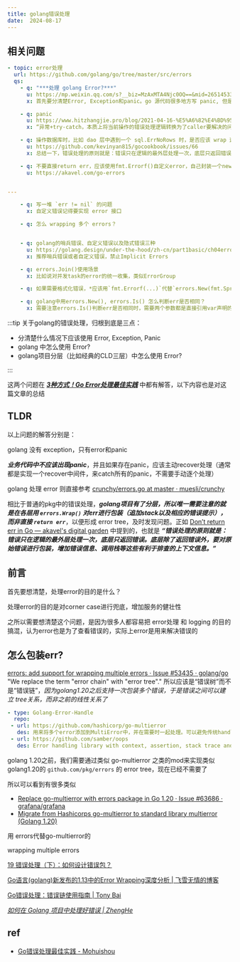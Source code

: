 ```yaml
---
title: golang错误处理
date:  2024-08-17
---
```




## 相关问题

```yaml
- topic: error处理
  url: https://github.com/golang/go/tree/master/src/errors
  qs:
    - q: "***处理 golang Error?***"
      u: https://mp.weixin.qq.com/s?__biz=MzAxMTA4Njc0OQ==&mid=2651453360&idx=1&sn=ec479badda69e92d0f1f52e4bc00358b
      x: 首先要分清楚Error, Exception和panic。go 源代码很多地方写 panic, 但是工程实践业务代码不要主动写 panic，理论上 panic 只存在于 server 启动阶段，比如 config 文件解析失败，端口监听失败等等，所有业务逻辑禁止主动 panic，所有异步的 goroutine 都要用 recover 去兜底处理。

    - q: panic
      u: https://www.hitzhangjie.pro/blog/2021-04-16-%E5%A6%82%E4%BD%95%E7%9C%8B%E5%BE%85gopanic%E5%8F%8A%E5%BC%82%E5%B8%B8%E5%A4%84%E7%90%86/
      x: “异常+try-catch，本质上将当前操作的错误处理逻辑转换为了caller要解决的问题，并没有少写多少错误处理代码，反而，同一异常处理代码在多个try-catch中被拷贝，而且可读性更差了。错误发生地、错误处理地分散在不同地方，能说是可读性好吗？我不这么认为。”

    - q: 操作数据库时，比如 dao 层中遇到一个 sql.ErrNoRows 时，是否应该 wrap 这个 error，抛给上层；为什么？应该怎么做？请写出代码
      u: https://github.com/kevinyan815/gocookbook/issues/66
      x: 总结一下，错误处理的原则就是：错误只在逻辑的最外层处理一次，底层只返回错误。底层除了返回错误外，要对原始错误进行包装，增加错误信息、调用栈等这些有利于排查的上下文信息。

    - q: 不要直接return err，应该使用fmt.Errorf()自定义error，自己封装一个newError
      u: https://akavel.com/go-errors


---

    - q: 写一堆 `err != nil` 的问题
      x: 自定义错误记得要实现 error 接口

    - q: 怎么 wrapping 多个 errors？


    - q: golang的哨兵错误、自定义错误以及隐式错误三种
      u: https://golang.design/under-the-hood/zh-cn/part1basic/ch04errors/value/
      x: 推荐哨兵错误或者自定义错误，禁止Implicit Errors

    - q: errors.Join()使用场景
      x: 比如说对并发task的error的统一收集，类似ErrorGroup

    - q: 如果需要格式化错误，*应该用`fmt.Errorf(...)`代替`errors.New(fmt.Sprintf(...))`*；如果不需要格式化错误，直接`errors.New()`即可.

    - q: golang中用errors.New(), errors.Is() 怎么判断err是否相同？
      x: 需要注意errors.Is()判断err是否相同时，需要两个参数都是直接引用var声明的err，如果只是err的text相同，会返回false。这个应该是基本常识了。

```


:::tip
关于golang的错误处理，归根到底是三点：

- 分清楚什么情况下应该使用 Error, Exception, Panic
- golang 中怎么使用 Error?
- golang项目分层（比如经典的CLD三层）中怎么使用 Error?

:::


这两个问题在 ***[3种方式！Go Error处理最佳实践](https://mp.weixin.qq.com/s?__biz=MzAxMTA4Njc0OQ==&mid=2651453360&idx=1&sn=ec479badda69e92d0f1f52e4bc00358b)*** 中都有解答，以下内容也是对这篇文章的总结



## TLDR

以上问题的解答分别是：

golang 没有 exception，只有error和panic

***业务代码中不应该出现panic***，并且如果存在panic，应该主动recover处理（通常都是实现一个recover中间件，来catch所有的panic，不需要手动逐个处理）

golang 处理 error 则直接参考 [crunchy/errors.go at master · muesli/crunchy](https://github.com/muesli/crunchy/blob/master/errors.go)

相比于普通的pkg中的错误处理，***golang项目有了分层，所以唯一需要注意的就是在各层用 `errors.Wrap()` 对err进行包装（追加stack以及相应的错误提示），而非直接 `return err`***，以便形成 error tree，及时发现问题。正如 [Don’t return err in Go — akavel's digital garden](https://akavel.com/go-errors) 中提到的，也就是 ***“错误处理的原则就是：错误只在逻辑的最外层处理一次，底层只返回错误。底层除了返回错误外，要对原始错误进行包装，增加错误信息、调用栈等这些有利于排查的上下文信息。”***





## 前言


首先要想清楚，处理error的目的是什么？

处理error的目的是对corner case进行兜底，增加服务的健壮性

之所以需要想清楚这个问题，是因为很多人都容易把 error处理 和 logging 的目的搞混，认为error也是为了查看错误的，实际上error是用来解决错误的





## 怎么包装err?

[errors: add support for wrapping multiple errors · Issue #53435 · golang/go](https://github.com/golang/go/issues/53435) "We replace the term "error chain" with "error tree"." 所以应该是“错误树”而不是“错误链”，*因为golang1.20之后支持一次包装多个错误，于是错误之间可以建立 tree关系，而非之前的线性关系了*


```yaml
- type: Golang-Error-Handle
  repo:
 - url: https://github.com/hashicorp/go-multierror
   des: 用来将多个error添加到MultiError中，并在需要时一起处理。可以避免传统handle error时的繁琐代码。
 - url: https://github.com/samber/oops
   des: Error handling library with context, assertion, stack trace and source fragments

```

golang 1.20之前，我们需要通过类似 go-multierror 之类的mod来实现类似golang1.20的 `github.com/pkg/errors` 的 error tree，现在已经不需要了

所以可以看到有很多类似

- [Replace go-multierror with errors package in Go 1.20 · Issue #63686 · grafana/grafana](https://github.com/grafana/grafana/issues/63686)
- [Migrate from Hashicorps go-multierror to standard library multierror (Golang 1.20)](https://golang.ch/migrate-from-hashicorps-go-multierror-to-standard-library-multierror-golang-1-20/)

用 errors代替go-multierror的



wrapping multiple errors

[19 错误处理（下）：如何设计错误包？](https://learn.lianglianglee.com/%E4%B8%93%E6%A0%8F/Go%20%E8%AF%AD%E8%A8%80%E9%A1%B9%E7%9B%AE%E5%BC%80%E5%8F%91%E5%AE%9E%E6%88%98/19%20%E9%94%99%E8%AF%AF%E5%A4%84%E7%90%86%EF%BC%88%E4%B8%8B%EF%BC%89%EF%BC%9A%E5%A6%82%E4%BD%95%E8%AE%BE%E8%AE%A1%E9%94%99%E8%AF%AF%E5%8C%85%EF%BC%9F.md)






[Go语言(golang)新发布的1.13中的Error Wrapping深度分析 | 飞雪无情的博客](https://www.flysnow.org/2019/09/06/go1.13-error-wrapping)

[Go错误处理：错误链使用指南 | Tony Bai](https://tonybai.com/2023/05/14/a-guide-of-using-go-error-chain/)

*[如何在 Golang 项目中处理好错误 | ZhengHe](https://zhenghe-md.github.io/blog/2020/10/05/Go-Error-Handling-Research/)*










## ref

- [Go错误处理最佳实践 - Mohuishou](https://lailin.xyz/post/go-training-03.html#error)








